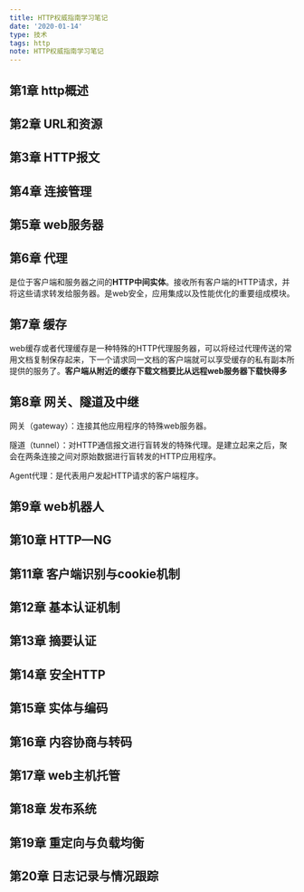 ```yaml
---
title: HTTP权威指南学习笔记
date: '2020-01-14'
type: 技术
tags: http
note: HTTP权威指南学习笔记
---
```

## 第1章	http概述



## 第2章	URL和资源

## 第3章	HTTP报文

## 第4章	连接管理

##	第5章 web服务器

## 第6章 代理

是位于客户端和服务器之间的**HTTP中间实体**。接收所有客户端的HTTP请求，并将这些请求转发给服务器。是web安全，应用集成以及性能优化的重要组成模块。

## 第7章	缓存

web缓存或者代理缓存是一种特殊的HTTP代理服务器，可以将经过代理传送的常用文档复制保存起来，下一个请求同一文档的客户端就可以享受缓存的私有副本所提供的服务了。**客户端从附近的缓存下载文档要比从远程web服务器下载快得多**

## 第8章	网关、隧道及中继

网关（gateway）：连接其他应用程序的特殊web服务器。

隧道（tunnel）：对HTTP通信报文进行盲转发的特殊代理。是建立起来之后，聚会在两条连接之间对原始数据进行盲转发的HTTP应用程序。

Agent代理：是代表用户发起HTTP请求的客户端程序。

## 第9章	web机器人

## 第10章	HTTP—NG

## 第11章	客户端识别与cookie机制

## 第12章	基本认证机制

## 第13章	摘要认证

## 第14章	安全HTTP

## 第15章	实体与编码

## 第16章	内容协商与转码

## 第17章	web主机托管

## 第18章	发布系统

## 第19章	重定向与负载均衡

## 第20章	日志记录与情况跟踪
<Valine></Valine>

